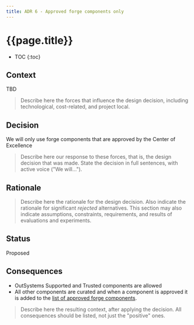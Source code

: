 ```yaml
---
title: ADR 6 - Approved forge components only
---
```

# {{page.title}}

* TOC
{:toc}

## Context

TBD

>Describe here the forces that influence the design decision, including technological, cost-related, and project local.

## Decision

We will only use forge components that are approved by the Center of Excellence

>Describe here our response to these forces, that is, the design decision that was made. State the decision in full sentences, with active voice ("We will...").

## Rationale

>Describe here the rationale for the design decision. Also indicate the rationale for significant *rejected* alternatives. This section may also indicate assumptions, constraints, requirements, and results of evaluations and experiments.

## Status

Proposed

<!--
[Proposed | Accepted | Deprecated | Superseded]
If deprecated, indicate why. If superseded, include a link to the new ADR.
-->

## Consequences

* OutSystems Supported and Trusted components are allowed
* All other components are curated and when a component is approved it is added to the [list of approved forge components](..\standards\approved-forge-components.md).

>Describe here the resulting context, after applying the decision. All consequences should be listed, not just the "positive" ones.
